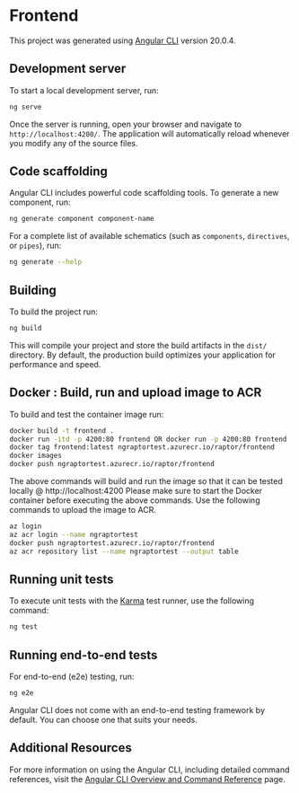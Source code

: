 # Frontend

This project was generated using [Angular CLI](https://github.com/angular/angular-cli) version 20.0.4.

## Development server

To start a local development server, run:

```bash
ng serve
```

Once the server is running, open your browser and navigate to `http://localhost:4200/`. The application will automatically reload whenever you modify any of the source files.

## Code scaffolding

Angular CLI includes powerful code scaffolding tools. To generate a new component, run:

```bash
ng generate component component-name
```

For a complete list of available schematics (such as `components`, `directives`, or `pipes`), run:

```bash
ng generate --help
```

## Building

To build the project run:

```bash
ng build
```

This will compile your project and store the build artifacts in the `dist/` directory. By default, the production build optimizes your application for performance and speed.

## Docker : Build, run and upload image to ACR

To build and test the container image run:

```bash
docker build -t frontend .
docker run -itd -p 4200:80 frontend OR docker run -p 4200:80 frontend
docker tag frontend:latest ngraptortest.azurecr.io/raptor/frontend
docker images
docker push ngraptortest.azurecr.io/raptor/frontend
```

The above commands will build and run the image so that it can be tested locally @ http://localhost:4200
Please make sure to start the Docker container before executing the above commands. 
Use the following commands to upload the image to ACR.

```bash
az login
az acr login --name ngraptortest
docker push ngraptortest.azurecr.io/raptor/frontend
az acr repository list --name ngraptortest --output table
```

## Running unit tests

To execute unit tests with the [Karma](https://karma-runner.github.io) test runner, use the following command:

```bash
ng test
```

## Running end-to-end tests

For end-to-end (e2e) testing, run:

```bash
ng e2e
```

Angular CLI does not come with an end-to-end testing framework by default. You can choose one that suits your needs.

## Additional Resources

For more information on using the Angular CLI, including detailed command references, visit the [Angular CLI Overview and Command Reference](https://angular.dev/tools/cli) page.
